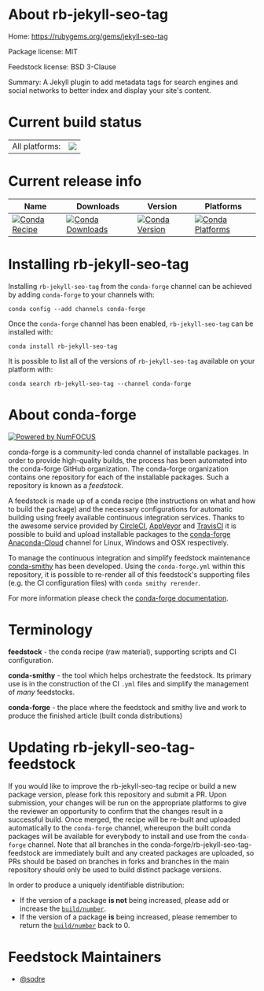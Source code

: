 About rb-jekyll-seo-tag
=======================

Home: https://rubygems.org/gems/jekyll-seo-tag

Package license: MIT

Feedstock license: BSD 3-Clause

Summary: A Jekyll plugin to add metadata tags for search engines and social networks to better index and display your site's content.



Current build status
====================


<table><tr><td>All platforms:</td>
    <td>
      <a href="https://dev.azure.com/conda-forge/feedstock-builds/_build/latest?definitionId=7628&branchName=master">
        <img src="https://dev.azure.com/conda-forge/feedstock-builds/_apis/build/status/rb-jekyll-seo-tag-feedstock?branchName=master">
      </a>
    </td>
  </tr>
</table>

Current release info
====================

| Name | Downloads | Version | Platforms |
| --- | --- | --- | --- |
| [![Conda Recipe](https://img.shields.io/badge/recipe-rb--jekyll--seo--tag-green.svg)](https://anaconda.org/conda-forge/rb-jekyll-seo-tag) | [![Conda Downloads](https://img.shields.io/conda/dn/conda-forge/rb-jekyll-seo-tag.svg)](https://anaconda.org/conda-forge/rb-jekyll-seo-tag) | [![Conda Version](https://img.shields.io/conda/vn/conda-forge/rb-jekyll-seo-tag.svg)](https://anaconda.org/conda-forge/rb-jekyll-seo-tag) | [![Conda Platforms](https://img.shields.io/conda/pn/conda-forge/rb-jekyll-seo-tag.svg)](https://anaconda.org/conda-forge/rb-jekyll-seo-tag) |

Installing rb-jekyll-seo-tag
============================

Installing `rb-jekyll-seo-tag` from the `conda-forge` channel can be achieved by adding `conda-forge` to your channels with:

```
conda config --add channels conda-forge
```

Once the `conda-forge` channel has been enabled, `rb-jekyll-seo-tag` can be installed with:

```
conda install rb-jekyll-seo-tag
```

It is possible to list all of the versions of `rb-jekyll-seo-tag` available on your platform with:

```
conda search rb-jekyll-seo-tag --channel conda-forge
```


About conda-forge
=================

[![Powered by NumFOCUS](https://img.shields.io/badge/powered%20by-NumFOCUS-orange.svg?style=flat&colorA=E1523D&colorB=007D8A)](http://numfocus.org)

conda-forge is a community-led conda channel of installable packages.
In order to provide high-quality builds, the process has been automated into the
conda-forge GitHub organization. The conda-forge organization contains one repository
for each of the installable packages. Such a repository is known as a *feedstock*.

A feedstock is made up of a conda recipe (the instructions on what and how to build
the package) and the necessary configurations for automatic building using freely
available continuous integration services. Thanks to the awesome service provided by
[CircleCI](https://circleci.com/), [AppVeyor](https://www.appveyor.com/)
and [TravisCI](https://travis-ci.org/) it is possible to build and upload installable
packages to the [conda-forge](https://anaconda.org/conda-forge)
[Anaconda-Cloud](https://anaconda.org/) channel for Linux, Windows and OSX respectively.

To manage the continuous integration and simplify feedstock maintenance
[conda-smithy](https://github.com/conda-forge/conda-smithy) has been developed.
Using the ``conda-forge.yml`` within this repository, it is possible to re-render all of
this feedstock's supporting files (e.g. the CI configuration files) with ``conda smithy rerender``.

For more information please check the [conda-forge documentation](https://conda-forge.org/docs/).

Terminology
===========

**feedstock** - the conda recipe (raw material), supporting scripts and CI configuration.

**conda-smithy** - the tool which helps orchestrate the feedstock.
                   Its primary use is in the construction of the CI ``.yml`` files
                   and simplify the management of *many* feedstocks.

**conda-forge** - the place where the feedstock and smithy live and work to
                  produce the finished article (built conda distributions)


Updating rb-jekyll-seo-tag-feedstock
====================================

If you would like to improve the rb-jekyll-seo-tag recipe or build a new
package version, please fork this repository and submit a PR. Upon submission,
your changes will be run on the appropriate platforms to give the reviewer an
opportunity to confirm that the changes result in a successful build. Once
merged, the recipe will be re-built and uploaded automatically to the
`conda-forge` channel, whereupon the built conda packages will be available for
everybody to install and use from the `conda-forge` channel.
Note that all branches in the conda-forge/rb-jekyll-seo-tag-feedstock are
immediately built and any created packages are uploaded, so PRs should be based
on branches in forks and branches in the main repository should only be used to
build distinct package versions.

In order to produce a uniquely identifiable distribution:
 * If the version of a package **is not** being increased, please add or increase
   the [``build/number``](https://conda.io/docs/user-guide/tasks/build-packages/define-metadata.html#build-number-and-string).
 * If the version of a package **is** being increased, please remember to return
   the [``build/number``](https://conda.io/docs/user-guide/tasks/build-packages/define-metadata.html#build-number-and-string)
   back to 0.

Feedstock Maintainers
=====================

* [@sodre](https://github.com/sodre/)

